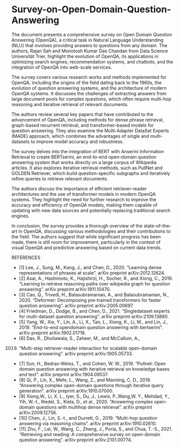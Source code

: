 # Survey-on-Open-Domain-Question-Answering

The document presents a comprehensive survey on Open Domain Question Answering (OpenQA), a critical task in Natural Language Understanding (NLU) that involves providing answers to questions from any domain. The authors, Rajan Sah and Monotosh Kumar Das Chandan from Data Science Universität Trier, highlight the evolution of OpenQA, its applications in optimizing search engines, recommendation systems, and chatbots, and the integration of OpenQA into web-scale services.

The survey covers various research works and methods implemented for OpenQA, including the origins of the field dating back to the 1960s, the evolution of question answering systems, and the architecture of modern OpenQA systems. It discusses the challenges of extracting answers from large document pools for complex questions, which often require multi-hop reasoning and iterative retrieval of relevant documents.

The authors review several key papers that have contributed to the advancement of OpenQA, including methods for dense phrase retrieval, graph-based recurrent retrieval, and transformer-based models for question answering. They also examine the Multi-Adapter DataSet Experts (MADE) approach, which combines the advantages of single and multi-datasets to improve model accuracy and robustness.

The survey delves into the integration of BERT with Anserini Information Retrieval to create BERTserini, an end-to-end open-domain question answering system that works directly on a large corpus of Wikipedia articles. It also explores iterative retrieval methods, such as PullNet and GOLDEN Retriever, which build question-specific subgraphs and iteratively refine queries to retrieve relevant documents.

The authors discuss the importance of efficient retriever-reader architectures and the use of transformer models in modern OpenQA systems. They highlight the need for further research to improve the accuracy and efficiency of OpenQA models, making them capable of updating with new data sources and potentially replacing traditional search engines.

In conclusion, the survey provides a thorough overview of the state-of-the-art in OpenQA, discussing various methodologies and their contributions to the field. The authors suggest that while significant progress has been made, there is still room for improvement, particularly in the context of visual OpenQA and predictive answering based on current data trends.

REFERENCES
- [1] Lee, J., Sung, M., Kang, J., and Chen, D., 2020. “Learning
dense representations of phrases at scale”. arXiv preprint
arXiv:2012.12624.
- [2] Asai, A., Hashimoto, K., Hajishirzi, H., Socher, R., and
Xiong, C., 2019. “Learning to retrieve reasoning paths over
wikipedia graph for question answering”. arXiv preprint
arXiv:1911.10470.
- [3] Cao, Q., Trivedi, H., Balasubramanian, A., and Balasubramanian,
N., 2020. “Deformer: Decomposing pre-trained
transformers for faster question answering”. arXiv preprint
arXiv:2005.00697.
- [4] Friedman, D., Dodge, B., and Chen, D., 2021. “Singledataset
experts for multi-dataset question answering”.
arXiv preprint arXiv:2109.13880.
- [5] Yang, W., Xie, Y., Lin, A., Li, X., Tan, L., Xiong,
K., Li, M., and Lin, J., 2019. “End-to-end opendomain
question answering with bertserini”. arXiv preprint
arXiv:1902.01718.
- [6] Das, R., Dhuliawala, S., Zaheer, M., and McCallum, A.,
2019. “Multi-step retriever-reader interaction for scalable
open-domain question answering”. arXiv preprint
arXiv:1905.05733.
- [7] Sun, H., Bedrax-Weiss, T., and Cohen, W. W., 2019.
“Pullnet: Open domain question answering with iterative
retrieval on knowledge bases and text”. arXiv preprint
arXiv:1904.09537.
- [8] Qi, P., Lin, X., Mehr, L., Wang, Z., and Manning,
C. D., 2019. “Answering complex open-domain questions
through iterative query generation”. arXiv preprint
arXiv:1910.07000.
- [9] Xiong,W., Li, X. L., Iyer, S., Du, J., Lewis, P.,Wang,W. Y.,
Mehdad, Y., Yih, W.-t., Riedel, S., Kiela, D., et al., 2020.
“Answering complex open-domain questions with multihop
dense retrieval”. arXiv preprint arXiv:2009.12756.
- [10] Chen, J., Lin, S.-t., and Durrett, G., 2019. “Multi-hop
question answering via reasoning chains”. arXiv preprint
arXiv:1910.02610.
- [11] Zhu, F., Lei, W., Wang, C., Zheng, J., Poria, S., and Chua,
T.-S., 2021. “Retrieving and reading: A comprehensive survey
on open-domain question answering”. arXiv preprint
arXiv:2101.00774.


